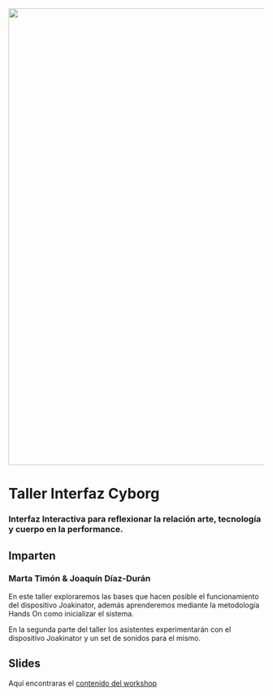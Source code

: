 <img src="../assets/Joakinator_Complutense.png" width="900">

# Taller Interfaz Cyborg

### Interfaz Interactiva para reflexionar la relación arte, tecnología y cuerpo en la performance.

## Imparten

### Marta Timón & Joaquín Díaz-Durán

En este taller exploraremos las bases que hacen posible el funcionamiento del dispositivo Joakinator, además aprenderemos mediante la metodología Hands On como inicializar el sistema.

En la segunda parte del taller los asistentes experimentarán con el dispositivo Joakinator y un set de sonidos para el mismo.

## Slides

Aquí encontraras el [contenido del workshop](https://docs.google.com/presentation/d/1TfPGoWbZKXpSUWjrv5Y0VLnvYOCxZb2MFB6kBpDMP4w/edit?usp=sharing)
